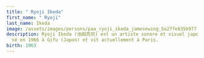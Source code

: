```yaml
---
title: " Ryoji Ikeda"
first_name: " Ryoji"
last_name: Ikeda
image: /assets/images/persons/paa_ryoji_ikeda_jamesewing_5a27fe035b977.jpg
description: Ryoji Ikeda (池田亮司) est un artiste sonore et visuel japonais. Il est
  né en 1966 à Gifu (Japon) et vit actuellement à Paris.
birth: 1963
---
```

